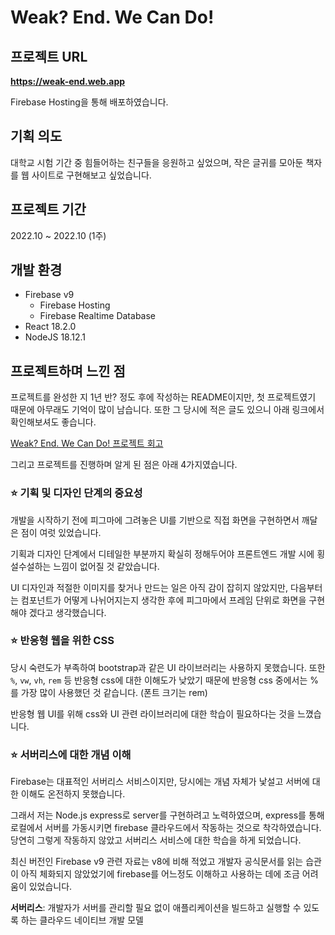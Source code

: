 # Weak? End. We Can Do!

## 프로젝트 URL

**https://weak-end.web.app**

Firebase Hosting을 통해 배포하였습니다.

## 기획 의도

대학교 시험 기간 중 힘들어하는 친구들을 응원하고 싶었으며,
작은 글귀를 모아둔 책자를 웹 사이트로 구현해보고 싶었습니다.

## 프로젝트 기간
2022.10 ~ 2022.10 (1주)

## 개발 환경

- Firebase v9
    - Firebase Hosting
    - Firebase Realtime Database
- React 18.2.0
- NodeJS 18.12.1

## 프로젝트하며 느낀 점

프로젝트를 완성한 지 1년 반? 정도 후에 작성하는 README이지만,
첫 프로젝트였기 때문에 아무래도 기억이 많이 남습니다.
또한 그 당시에 적은 글도 있으니 아래 링크에서 확인해보셔도 좋습니다.

[Weak? End. We Can Do! 프로젝트 회고](https://blog.naver.com/kia546/222902760512)

그리고 프로젝트를 진행하며 알게 된 점은 아래 4가지였습니다.

### ⭐ 기획 및 디자인 단계의 중요성

개발을 시작하기 전에 피그마에 그려놓은 UI를 기반으로 직접 화면을 구현하면서 깨달은 점이 여럿 있었습니다.

기획과 디자인 단계에서 디테일한 부분까지 확실히 정해두어야 프론트엔드 개발 시에 횡설수설하는 느낌이 없어질 것 같았습니다.

UI 디자인과 적절한 이미지를 찾거나 만드는 일은 아직 감이 잡히지 않았지만, 다음부터는 컴포넌트가 어떻게 나뉘어지는지 생각한 후에 피그마에서 프레임 단위로 화면을 구현해야 겠다고 생각했습니다.

### ⭐ 반응형 웹을 위한 CSS

당시 숙련도가 부족하여 bootstrap과 같은 UI 라이브러리는 사용하지 못했습니다.
또한 `%`, `vw`, `vh`, `rem` 등 반응형 css에 대한 이해도가 낮았기 때문에 반응형 css 중에서는 %를 가장 많이 사용했던 것 같습니다. (폰트 크기는 rem)

반응형 웹 UI를 위해 css와 UI 관련 라이브러리에 대한 학습이 필요하다는 것을 느꼈습니다.

### ⭐ 서버리스에 대한 개념 이해

Firebase는 대표적인 서버리스 서비스이지만, 당시에는 개념 자체가 낯설고 서버에 대한 이해도 온전하지 못했습니다.

그래서 저는 Node.js express로 server를 구현하려고 노력하였으며, express를 통해 로컬에서 서버를 가동시키면 firebase 클라우드에서 작동하는 것으로 착각하였습니다. 당연히 그렇게 작동하지 않았고 서버리스 서비스에 대한 학습을 하게 되었습니다.

최신 버전인 Firebase v9 관련 자료는 v8에 비해 적었고 개발자 공식문서를 읽는 습관이 아직 체화되지 않았었기에 firebase를 어느정도 이해하고 사용하는 데에 조금 어려움이 있었습니다.

**서버리스**: 개발자가 서버를 관리할 필요 없이 애플리케이션을 빌드하고 실행할 수 있도록 하는 클라우드 네이티브 개발 모델